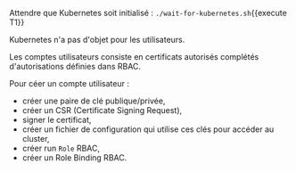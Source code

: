 Attendre que Kubernetes soit initialisé : `./wait-for-kubernetes.sh`{{execute T1}}

Kubernetes n'a pas d'objet pour les utilisateurs.

Les comptes utilisateurs consiste en certificats autorisés complétés d'autorisations définies dans RBAC.

Pour céer un compte utilisateur :
- créer une paire de clé publique/privée,
- créer un CSR (Certificate Signing Request),
- signer le certificat,
- créer un fichier de configuration qui utilise ces clés pour accéder au cluster,
- créer run `Role` RBAC,
- créer un Role Binding RBAC.

